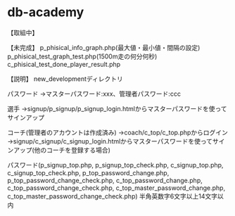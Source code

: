 # db-academy

【取組中】


【未完成】
p_phisical_info_graph.php(最大値・最小値・間隔の設定)
p_phisical_test_graph_test.php(1500m走の何分何秒)
c_phisical_test_done_player_result.php

【説明】
new_developmentディレクトリ

パスワード
→マスターパスワード:xxx、管理者パスワード:ccc

選手
→signup/p_signup/p_signup_login.htmlからマスターパスワードを使ってサインアップ

コーチ(管理者のアカウントは作成済み)
→coach/c_top/c_top.phpからログイン
→signup/c_signup/c_signup_login.htmlからマスターパスワードを使ってサインアップ(他のコーチを登録する場合)

パスワード(p_signup_top.php, p_signup_top_check.php, c_signup_top.php, c_signup_top_check.php, p_top_password_change.php, p_top_password_change_check.php, c_top_password_change.php, c_top_password_change_check.php, c_top_master_password_change.php, c_top_master_password_change_check.php)
半角英数字6文字以上14文字以内
